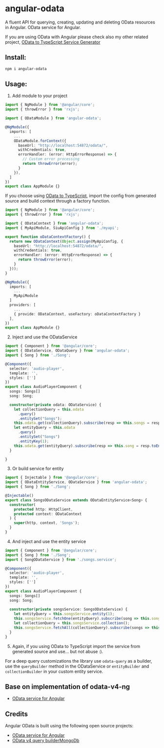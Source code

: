 # angular-odata

A fluent API for querying, creating, updating and deleting OData resources in Angular.
OData service for Angular.

If you are using OData with Angular please check also my other related project, [OData to TypeScript Service Generator](https://github.com/diegomvh/Od2Ts)

## Install:

```bash
npm i angular-odata
```

## Usage:

1) Add module to your project

```typescript
import { NgModule } from '@angular/core';
import { throwError } from 'rxjs';

import { ODataModule } from 'angular-odata';

@NgModule({
  imports: [
    ...
    ODataModule.forContext({
      baseUrl: "http://localhost:54872/odata/",
      withCredentials: true,
      errorHandler: (error: HttpErrorResponse) => {
        // Custom error processing
        return throwError(error);
      }
    }),
  ]
})
export class AppModule {}
```

If you choose using [OData to TypeScript](https://github.com/diegomvh/Od2Ts), import the config from generated source and build context through a factory function.

```typescript
import { NgModule } from '@angular/core';
import { throwError } from 'rxjs';

import { ODataContext } from 'angular-odata';
import { MyApiModule, SiuApiConfig } from './myapi';

export function oDataContextFactory() {
  return new ODataContext(Object.assign(MyApiConfig, {
    baseUrl: "http://localhost:54872/odata/",
    withCredentials: true,
    errorHandler: (error: HttpErrorResponse) => {
      return throwError(error);
    }
  }));
}

@NgModule({
  imports: [
    ...
    MyApiModule
  ]
  providers: [
    ...
    { provide: ODataContext, useFactory: oDataContextFactory }
  ],
})
export class AppModule {}
```

2) Inject and use the ODataService

```typescript
import { Component } from '@angular/core';
import { ODataService, ODataQuery } from 'angular-odata';
import { Song } from './Song';

@Component({
  selector: 'audio-player',
  template: '',
  styles: ['']
})
export class AudioPlayerComponent {
  songs: Songs[]
  song: Song; 

  constructor(private odata: ODataService) { 
    let collectionQuery = this.odata
      .query()
      .entitySet("Songs");
    this.odata.get(collectionQuery).subscribe(resp => this.songs = resp.toEntitySet<Song>().getEntities())
    let entityQuery = this.odata
      .query()
      .entitySet("Songs")
      .entityKey(1);
    this.odata.get(entityQuery).subscribe(resp => this.song = resp.toEntity<Song>())
  }

}
```

3) Or build service for entity

```typescript
import { Injectable } from '@angular/core';
import { ODataEntityService, ODataService } from 'angular-odata';
import { Song } from './Song';

@Injectable()
export class SongsODataService extends ODataEntityService<Song> {
  constructor(
    protected http: HttpClient,
    protected context: ODataContext
  ) {
    super(http, context, 'Songs');
  } 
}
```

4) And inject and use the entity service

```typescript
import { Component } from '@angular/core';
import { Song } from './Song';
import { SongODataService } from './songs.service';

@Component({
  selector: 'audio-player',
  template: '',
  styles: ['']
})
export class AudioPlayerComponent {
  songs: Songs[]
  song: Song; 
  
  constructor(private songsService: SongsODataService) {
    let entityQuery = this.songsService.entity(1);
    this.songsService.fetchOne(entityQuery).subscribe(song => this.song = song)
    let collectionQuery = this.songsService.collection();
    this.songsService.fetchAll(collectionQuery).subscribe(songs => this.songs = songs)
  }
}
```

5) Again, if you using OData to TypeScript import the service from generated source and use... but not abuse :). 

For a deep query customizations the library use `odata-query` as a builder, use the `queryBuilder` method in the ODataService or `entityBuilder` and `collectionBuilder` in your custom entity service.

## Base on implementation of odata-v4-ng
 - [OData service for Angular](https://github.com/riccardomariani/odata-v4-ng)

## Credits
Angular OData is built using the following open source projects:
- [OData service for Angular](https://github.com/riccardomariani/odata-v4-ng)
- [OData v4 query builderMongoDb](https://github.com/techniq/odata-query)